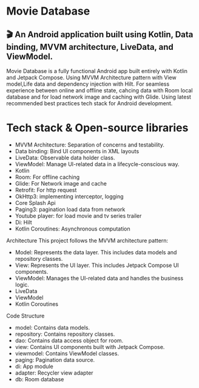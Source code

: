 # Movie Database
## 🎬 An Android application built using Kotlin, Data binding, MVVM architecture, LiveData, and ViewModel.

Movie Database is a fully functional Android app built entirely with Kotlin and Jetpack Compose. Using MVVM Architecture pattern with View model,Life data and dependency injection with Hilt. For seamless experience between online and offline state, cahcing data with Room local database and for load network image and caching with Glide. Using latest recommended best practices tech stack for Android development. 

# Tech stack & Open-source libraries
- MVVM Architecture: Separation of concerns and testability.
- Data binding: Bind UI components in XML layouts
- LiveData: Observable data holder class.
- ViewModel: Manage UI-related data in a lifecycle-conscious way.
- Kotlin
- Room: For offline caching
- Glide: For Network image and cache
- Retrofit: For http request
- OkHttp3: implementing interceptor, logging
- Core Splash Api
- Paging3: pagination load data from network
- Youtube player: for load movie and tv series trailer
- Di: Hilt
- Kotlin Coroutines: Asynchronous computation

Architecture
This project follows the MVVM architecture pattern:
- Model: Represents the data layer. This includes data models and repository classes.
- View: Represents the UI layer. This includes Jetpack Compose UI components.
- ViewModel: Manages the UI-related data and handles the business logic.
- LiveData
- ViewModel
- Kotlin Coroutines

Code Structure
- model: Contains data models.
- repository: Contains repository classes.
- dao: Contains data access object for room.
- view: Contains UI components built with Jetpack Compose.
- viewmodel: Contains ViewModel classes.
- paging: Pagination data source.
- di: App module
- adapter: Recycler view adapter
- db: Room database
